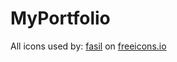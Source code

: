 # MyPortfolio
All icons used by: <a href="https://freeicons.io/profile/722">fasil</a> on <a href="https://freeicons.io">freeicons.io</a>
    

